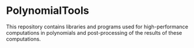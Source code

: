 # PolynomialTools

This repository contains libraries and programs used for high-performance computations in polynomials and post-processing of the results of these computations.
